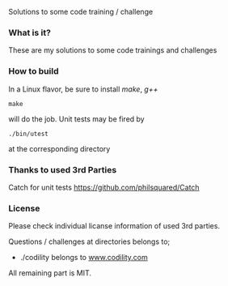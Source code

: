 Solutions to some code training / challenge

### What is it?
These are my solutions to some code trainings and challenges

### How to build
In a Linux flavor, be sure to install *make*, *g++*
```
make
```
will do the job. Unit tests may be fired by
```
./bin/utest
``` 
at the corresponding directory

### Thanks to used 3rd Parties
Catch for unit tests https://github.com/philsquared/Catch

### License
Please check individual licanse information of used 3rd parties. 

Questions / challenges at directories belongs to;
* ./codility belongs to www.codility.com

All remaining part is MIT.

